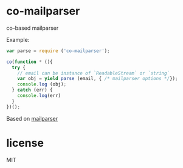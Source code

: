 # co-mailparser

co-based mailparser

Example:

```js
var parse = require ('co-mailparser');

co(function * (){
  try {
    // email can be instance of `ReadableStream` or `string`
    var obj = yield parse (email, { /* mailparser options */});  
    console.log (obj);
  } catch (err) {
    console.log(err)
  }
})();
```

Based on [mailparser](https://www.npmjs.org/package/mailparser)

# license
MIT